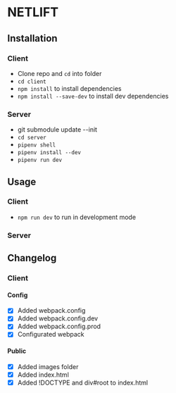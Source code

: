 # NETLIFT

## Installation

### Client

- Clone repo and `cd` into folder
- `cd client`
- `npm install` to install dependencies
- `npm install --save-dev` to install dev dependencies

### Server

- git submodule update --init
- `cd server `
- `pipenv shell`
- `pipenv install --dev`
- `pipenv run dev`

## Usage

### Client

- `npm run dev` to run in development mode

### Server

## Changelog

### Client

#### Config

- [x] Added webpack.config
- [x] Added webpack.config.dev
- [x] Added webpack.config.prod
- [x] Configurated webpack

#### Public

- [x] Added images folder
- [x] Added index.html
- [x] Added !DOCTYPE and div#root to index.html
